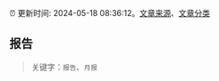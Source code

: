 :alarm_clock: 更新时间: 2024-05-18 08:36:12。[文章来源](/README.md)、[文章分类](/TAGS.md)

## 报告


> 关键字：`报告`、`月报`



